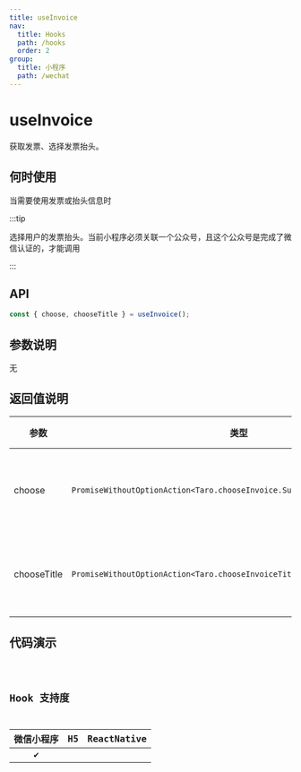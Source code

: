 ```yaml
---
title: useInvoice
nav:
  title: Hooks
  path: /hooks
  order: 2
group:
  title: 小程序
  path: /wechat
---
```


# useInvoice

获取发票、选择发票抬头。

## 何时使用

当需要使用发票或抬头信息时

:::tip

选择用户的发票抬头。当前小程序必须关联一个公众号，且这个公众号是完成了微信认证的，才能调用

:::

## API

```ts
const { choose, chooseTitle } = useInvoice();
```

## 参数说明

无

## 返回值说明

| 参数        | 类型                                                                        | 说明         |
| ----------- | --------------------------------------------------------------------------- | ------------ |
| choose      | `PromiseWithoutOptionAction<Taro.chooseInvoice.SuccessCallbackResult>`      | 获取发票信息 |
| chooseTitle | `PromiseWithoutOptionAction<Taro.chooseInvoiceTitle.SuccessCallbackResult>` | 获取发票抬头 |

## 代码演示

<code src="useInvoice/index" group="wechat" />

## Hook 支持度

| 微信小程序 | H5  | ReactNative |
| :--------: | :-: | :---------: |
|     ✔️     |     |             |
